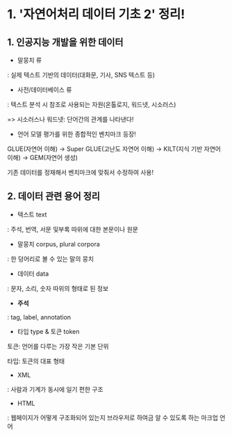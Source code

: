 # 1. '자연어처리 데이터 기초 2' 정리!

## 1. 인공지능 개발을 위한 데이터

* 말뭉치 류

: 실제 텍스트 기반의 데이터(대화문, 기사, SNS 텍스트 등)

* 사전/데이터베이스 류

: 텍스트 분석 시 참조로 사용되는 자원(온톨로지, 워드넷, 시소러스)

=> 시소러스나 워드넷: 단어간의 관계를 나타낸다!

* 언어 모델 평가를 위한 종합적인 벤치마크 등장!

GLUE(자연어 이해) -> Super GLUE(고난도 자연어 이해) -> KILT(지식 기반 자연어 이해) -> GEM(자연어 생성)

기존 데이터를 정재해서 벤치마크에 맞춰서 수정하여 사용!

## 2. 데이터 관련 용어 정리

* 텍스트 text

: 주석, 번역, 서문 및부록 따위에 대한 본문이나 원문


* 말뭉치 corpus, plural corpora

: 한 덩어리로 볼 수 있는 말의 뭉치


* 데이터 data

: 문자, 소리, 숫자 따위의 형태로 된 정보

* **주석**

: tag, label, annotation

* 타입 type & 토큰 token

토큰: 언어를 다루는 가장 작은 기본 단위

타입: 토큰의 대표 형태

* XML

: 사람과 기계가 동시에 일기 편한 구조

* HTML

: 웹페이지가 어떻게 구조화되어 있는지 브라우저로 하여금 알 수 있도록 하는 마크업 언어

